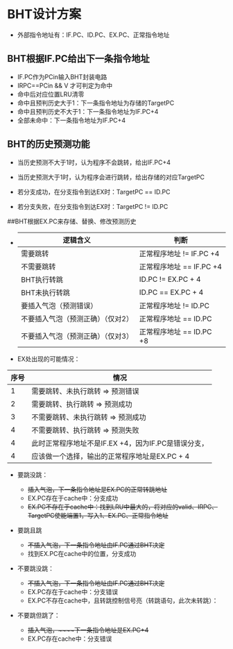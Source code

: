 # BHT设计方案

* 外部指令地址有：IF.PC、ID.PC、EX.PC、正常指令地址



## BHT根据IF.PC给出下一条指令地址

* IF.PC作为PCin输入BHT封装电路
* IRPC==PCin && V 才可判定为命中
* 命中后对应位置LRU清零
* 命中且预判历史大于1：下一条指令地址为存储的TargetPC
* 命中且预判历史不大于1：下一条指令地址为IF.PC+4
* 全部未命中：下一条指令地址为IF.PC+4



##  BHT的历史预测功能

* 当历史预测不大于1时，认为程序不会跳转，给出IF.PC+4

* 当历史预测大于1时，认为程序会进行跳转，给出存储的对应TargetPC

* 若分支成功，在分支指令到达EX时：TargetPC == ID.PC

* 若分支失败，在分支指令到达EX时：TargetPC != ID.PC

  

##BHT根据EX.PC来存储、替换、修改预测历史

* | 逻辑含义                          | 判断                     |
  | --------------------------------- | ------------------------ |
  | 需要跳转                          | 正常程序地址 != IF.PC +4 |
  | 不需要跳转                        | 正常程序地址 == IF.PC +4 |
  | BHT执行转跳                       | ID.PC != EX.PC + 4       |
  | BHT未执行转跳                     | ID.PC == EX.PC + 4       |
  | 要插入气泡（预测错误）            | 正常程序地址 != ID.PC    |
  | 不要插入气泡（预测正确）（仅对2） | 正常程序地址 == ID.PC    |
  | 不要插入气泡（预测正确）（仅对3） | 正常程序地址 == ID.PC +8 |

* EX处出现的可能情况：

| 序号 | 情况                                                |
| ---- | --------------------------------------------------- |
| 1    | 需要跳转、未执行跳转 => 预测错误                    |
| 2    | 需要跳转、执行跳转 => 预测成功                      |
| 3    | 不需要跳转、未执行跳转 => 预测成功                  |
| 4    | 不需要跳转、执行跳转 => 预测失败                    |
| 4    | 此时正常程序地址不是IF.EX +4，因为IF.PC是错误分支， |
| 4    | 应该做一个选择，输出的正常程序地址是EX.PC + 4       |



* 要跳没跳：
  * ~~插入气泡，下一条指令地址是EX.PC的正常转跳地址~~
  * EX.PC存在于cache中：分支成功
  * ~~EX.PC不存在于cache中：找到LRU中最大的，将对应的valid、IRPC、TargetPC使能端置1，写入1、EX.PC、正常指令地址~~



* 要跳且跳
  * ~~不插入气泡，下一条指令地址由IF.PC通过BHT决定~~
  * 找到EX.PC在cache中的位置，分支成功



* 不要跳没跳：
  * ~~不插入气泡，下一条指令地址由IF.PC通过BHT决定~~
  * EX.PC存在于cache中：分支错误
  * EX.PC不存在cache中，且转跳控制信号亮（转跳语句，此次未转跳）：



* 不要跳但跳了：
  * ~~插入气泡，~~~~下一条指令地址是EX.PC+4~~
  * EX.PC存在cache中：分支错误

